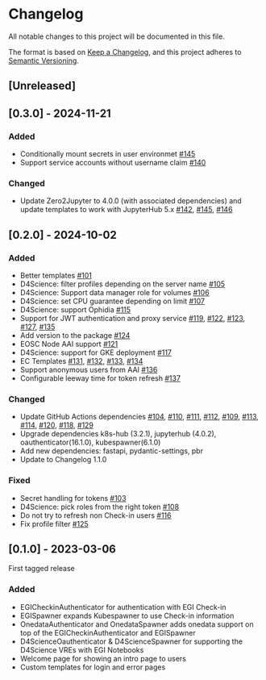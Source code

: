 <!-- markdownlint-disable MD024 -->

# Changelog

All notable changes to this project will be documented in this file.

The format is based on [Keep a Changelog](https://keepachangelog.com/en/1.1.0/),
and this project adheres to
[Semantic Versioning](https://semver.org/spec/v2.0.0.html).

## [Unreleased]

## [0.3.0] - 2024-11-21

### Added

- Conditionally mount secrets in user environmet
  [#145](https://github.com/EGI-Federation/egi-notebooks-hub/pull/145)
- Support service accounts without username claim
  [#140](https://github.com/EGI-Federation/egi-notebooks-hub/pull/139)

### Changed

- Update Zero2Jupyter to 4.0.0 (with associated dependencies) and update
  templates to work with JupyterHub 5.x
  [#142](https://github.com/EGI-Federation/egi-notebooks-hub/pull/142),
  [#145](https://github.com/EGI-Federation/egi-notebooks-hub/pull/145),
  [#146](https://github.com/EGI-Federation/egi-notebooks-hub/pull/146)

## [0.2.0] - 2024-10-02

### Added

- Better templates
  [#101](https://github.com/EGI-Federation/egi-notebooks-hub/pull/101)
- D4Science: filter profiles depending on the server name
  [#105](https://github.com/EGI-Federation/egi-notebooks-hub/pull/105)
- D4Science: Support data manager role for volumes
  [#106](https://github.com/EGI-Federation/egi-notebooks-hub/pull/106)
- D4Science: set CPU guarantee depending on limit
  [#107](https://github.com/EGI-Federation/egi-notebooks-hub/pull/107)
- D4Science: support Ophidia
  [#115](https://github.com/EGI-Federation/egi-notebooks-hub/pull/115)
- Support for JWT authentication and proxy service
  [#119](https://github.com/EGI-Federation/egi-notebooks-hub/pull/119),
  [#122](https://github.com/EGI-Federation/egi-notebooks-hub/pull/122),
  [#123](https://github.com/EGI-Federation/egi-notebooks-hub/pull/123),
  [#127](https://github.com/EGI-Federation/egi-notebooks-hub/pull/127),
  [#135](https://github.com/EGI-Federation/egi-notebooks-hub/pull/135)
- Add version to the package
  [#124](https://github.com/EGI-Federation/egi-notebooks-hub/pull/124)
- EOSC Node AAI support
  [#121](https://github.com/EGI-Federation/egi-notebooks-hub/pull/121)
- D4Science: support for GKE deployment
  [#117](https://github.com/EGI-Federation/egi-notebooks-hub/pull/117)
- EC Templates
  [#131](https://github.com/EGI-Federation/egi-notebooks-hub/pull/131),
  [#132](https://github.com/EGI-Federation/egi-notebooks-hub/pull/132),
  [#133](https://github.com/EGI-Federation/egi-notebooks-hub/pull/133),
  [#134](https://github.com/EGI-Federation/egi-notebooks-hub/pull/134)
- Support anonymous users from AAI
  [#136](https://github.com/EGI-Federation/egi-notebooks-hub/pull/136)
- Configurable leeway time for token refresh
  [#137](https://github.com/EGI-Federation/egi-notebooks-hub/pull/137)

### Changed

- Update GitHub Actions dependencies
  [#104](https://github.com/EGI-Federation/egi-notebooks-hub/pull/104),
  [#110](https://github.com/EGI-Federation/egi-notebooks-hub/pull/110),
  [#111](https://github.com/EGI-Federation/egi-notebooks-hub/pull/111),
  [#112](https://github.com/EGI-Federation/egi-notebooks-hub/pull/112),
  [#109](https://github.com/EGI-Federation/egi-notebooks-hub/pull/109),
  [#113](https://github.com/EGI-Federation/egi-notebooks-hub/pull/113),
  [#114](https://github.com/EGI-Federation/egi-notebooks-hub/pull/114),
  [#120](https://github.com/EGI-Federation/egi-notebooks-hub/pull/120),
  [#118](https://github.com/EGI-Federation/egi-notebooks-hub/pull/118),
  [#129](https://github.com/EGI-Federation/egi-notebooks-hub/pull/129)
- Upgrade dependencies k8s-hub (3.2.1), jupyterhub (4.0.2),
  oauthenticator(16.1.0), kubespawner(6.1.0)
- Add new dependencies: fastapi, pydantic-settings, pbr
- Update to Changelog 1.1.0

### Fixed

- Secret handling for tokens
  [#103](https://github.com/EGI-Federation/egi-notebooks-hub/pull/103)
- D4Science: pick roles from the right token
  [#108](https://github.com/EGI-Federation/egi-notebooks-hub/pull/108)
- Do not try to refresh non Check-in users
  [#116](https://github.com/EGI-Federation/egi-notebooks-hub/pull/116)
- Fix profile filter
  [#125](https://github.com/EGI-Federation/egi-notebooks-hub/pull/125)

## [0.1.0] - 2023-03-06

First tagged release

### Added

- EGICheckinAuthenticator for authentication with EGI Check-in
- EGISpawner expands Kubespawner to use Check-in information
- OnedataAuthenticator and OnedataSpawner adds onedata support on top of the
  EGICheckinAuthenticator and EGISpawner
- D4ScienceOauthenticator & D4ScienceSpawner for supporting the D4Science VREs
  with EGI Notebooks
- Welcome page for showing an intro page to users
- Custom templates for login and error pages
